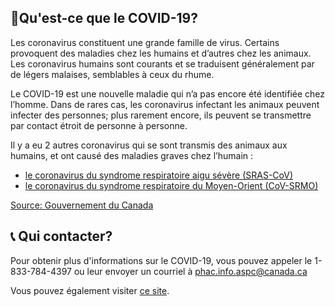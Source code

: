 ## 🦠Qu'est-ce que le COVID-19?

Les coronavirus constituent une grande famille de virus. Certains provoquent des maladies chez les humains et d’autres chez les animaux. Les coronavirus humains sont courants et se traduisent généralement par de légers malaises, semblables à ceux du rhume.

Le COVID-19 est une nouvelle maladie qui n’a pas encore été identifiée chez l’homme. Dans de rares cas, les coronavirus infectant les animaux peuvent infecter des personnes; plus rarement encore, ils peuvent se transmettre par contact étroit de personne à personne.

Il y a eu 2 autres coronavirus qui se sont transmis des animaux aux humains, et ont causé des maladies graves chez l’humain :

- [le coronavirus du syndrome respiratoire aigu sévère (SRAS-CoV)](https://www.canada.ca/fr/sante-canada/services/preoccupations-liees-sante/maladies-affections/sras-syndrome-respiratoire-aigu-severe.html)
- [le coronavirus du syndrome respiratoire du Moyen-Orient (CoV-SRMO)](https://www.canada.ca/fr/sante-publique/services/maladies/syndrome-respiratoire-moyen-orient-srmo.html)

[Source: Gouvernement du Canada](https://www.canada.ca/fr/sante-publique/services/maladies/2019-nouveau-coronavirus/symptomes.html?topic=ex-col-faq#a)

## 📞 Qui contacter?

Pour obtenir plus d'informations sur le COVID-19, vous pouvez appeler le 1-833-784-4397 ou leur envoyer un courriel à phac.info.aspc@canada.ca

Vous pouvez également visiter [ce site](https://www.canada.ca/en/public-health/services/diseases/2019-novel-coronavirus-infection.html).
